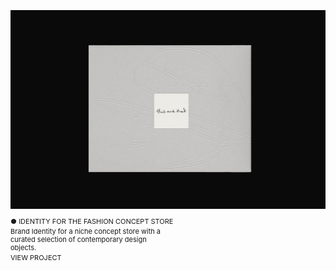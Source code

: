 ![Картинка](6b8b5e191341535.65ca263de9fa9.png)

<div style="margin-top: 3px; margin-bottom: 3px; font-family: 'Inter', sans-serif; font-size: 11px; line-height: 13px;">
  ● IDENTITY FOR THE FASHION CONCEPT STORE
</div>

<div style="margin-bottom: 3px; width: 250px; font-family: 'Inter', sans-serif; font-size: 11px; line-height: 13px;">
  Brand Identity for a niche concept store with a curated selection of contemporary design objects.
</div>

<div style="margin-bottom: 7px; font-family: 'Inter', sans-serif; font-size: 11px; line-height: 13px;">
  VIEW PROJECT
</div>

<style>
p {
font-family: 'Inter', sans-serif; font-size: 11px; line-height: 13px;"
}
</style>

<head>
<link rel="preconnect" href="https://fonts.googleapis.com">
<link rel="preconnect" href="https://fonts.gstatic.com" crossorigin>
<link href="https://fonts.googleapis.com/css2?family=Inter:wght@440&display=swap" rel="stylesheet">
<head>
